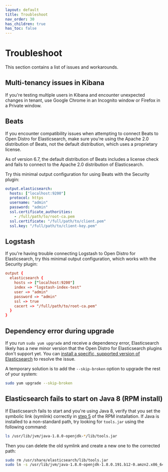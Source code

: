 ```yaml
---
layout: default
title: Troubleshoot
nav_order: 30
has_children: true
has_toc: false
---
```


# Troubleshoot

This section contains a list of issues and workarounds.


## Multi-tenancy issues in Kibana

If you're testing multiple users in Kibana and encounter unexpected changes in tenant, use Google Chrome in an Incognito window or Firefox in a Private window.


## Beats

If you encounter compatibility issues when attempting to connect Beats to Open Distro for Elasticsearch, make sure you're using the Apache 2.0 distribution of Beats, not the default distribution, which uses a proprietary license.

As of version 6.7, the default distribution of Beats includes a license check and fails to connect to the Apache 2.0 distribution of Elasticsearch.

Try this minimal output configuration for using Beats with the Security plugin:

```yml
output.elasticsearch:
  hosts: ["localhost:9200"]
  protocol: https
  username: "admin"
  password: "admin"
  ssl.certificate_authorities:
    - /full/path/to/root-ca.pem
  ssl.certificate: "/full/path/to/client.pem"
  ssl.key: "/full/path/to/client-key.pem"
```


## Logstash

If you're having trouble connecting Logstash to Open Distro for Elasticsearch, try this minimal output configuration, which works with the Security plugin:

```conf
output {
  elasticsearch {
    hosts => ["localhost:9200"]
    index => "logstash-index-test"
    user => "admin"
    password => "admin"
    ssl => true
    cacert => "/full/path/to/root-ca.pem"
  }
}
```


## Dependency error during upgrade

If you run `sudo yum upgrade` and receive a dependency error, Elasticsearch likely has a new minor version that the Open Distro for Elasticsearch plugins don't support yet. You can [install a specific, supported version of Elasticsearch](../install/plugins/#compatibility) to resolve the issue.

A temporary solution is to add the `--skip-broken` option to upgrade the rest of your system:

```bash
sudo yum upgrade --skip-broken
```


## Elasticsearch fails to start on Java 8 (RPM install)

If Elasticsearch fails to start and you're using Java 8, verify that you set the symbolic link (symlink) correctly in [step 5](../install/rpm) of the RPM installation. If Java is installed to a non-standard path, try looking for `tools.jar` using the following command:

```bash
ls /usr/lib/jvm/java-1.8.0-openjdk-*/lib/tools.jar
```

Then you can delete the old symlink and create a new one to the corrected path:

```bash
sudo rm /usr/share/elasticsearch/lib/tools.jar
sudo ln -s /usr/lib/jvm/java-1.8.0-openjdk-1.8.0.191.b12-0.amzn2.x86_64/lib/tools.jar /usr/share/elasticsearch/lib/
```
